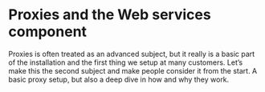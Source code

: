 # Proxies and the Web services component

Proxies is often treated as an advanced subject, but it really is a basic part of the
installation and the first thing we setup at many customers. Let’s make this the second
subject and make people consider it from the start. A basic proxy setup, but also a deep
dive in how and why  they work.
